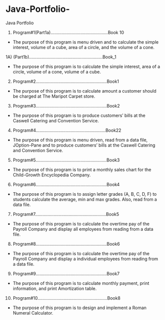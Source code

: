 # Java-Portfolio-
Java Portfolio

1) Program#1(Part1a)…………………………...………....Book 10
* The purpose of this program is menu driven and to calculate the simple interest, volume of a cube, area of a circle, and the volume of a cone. 

 1A) (Part1b)…………………………………………….…….Book_1
* The purpose of this program is to calculate the simple interest, area of a circle, volume of a cone, volume of a cube. 
2) Program#2………………………………………...………Book1
* The purpose of this program is to calculate amount a customer should be charged at The Maripot Carpet store.
3) Program#3……………………...…………………………Book2
* The purpose of this program is to produce customers’ bills at the Caswell Catering and Convention Service.
4) Program#4………………………………………….....…Book22
* The purpose of this program is menu driven, read from a data file, JOption-Pane and to produce customers’ bills at the Caswell Catering and Convention Service.
5) Program#5………………………………………………...Book3
* The purpose of this program is to print a monthly sales chart for the Child-Growth Encyclopedia Company.
6) Program#6……………………………………………...…Book4
* The purpose of this program is to assign letter grades (A, B, C, D, F) to students calculate the average, min and max grades. Also, read from a data file.  
7) Program#7………………………………………………...Book5
* The purpose of this program is to calculate the overtime pay of the Payroll Company and display all employees from reading from a data file.
8) Program#8………………………………………………...Book6
* The purpose of this program is to calculate the overtime pay of the Payroll Company and display a individual employees from reading from a data file.
9) Program#9……………………………………………...…Book7
* The purpose of this program is to calculate monthly payment, print information, and print Amortization table. 
10) Program#10…………………………………………….....Book8
* The purpose of this program is to design and implement a Roman Numeral Calculator.
